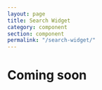 ```yaml
---
layout: page
title: Search Widget
category: component
section: component
permalink: "/search-widget/"
---
```

# Coming soon
